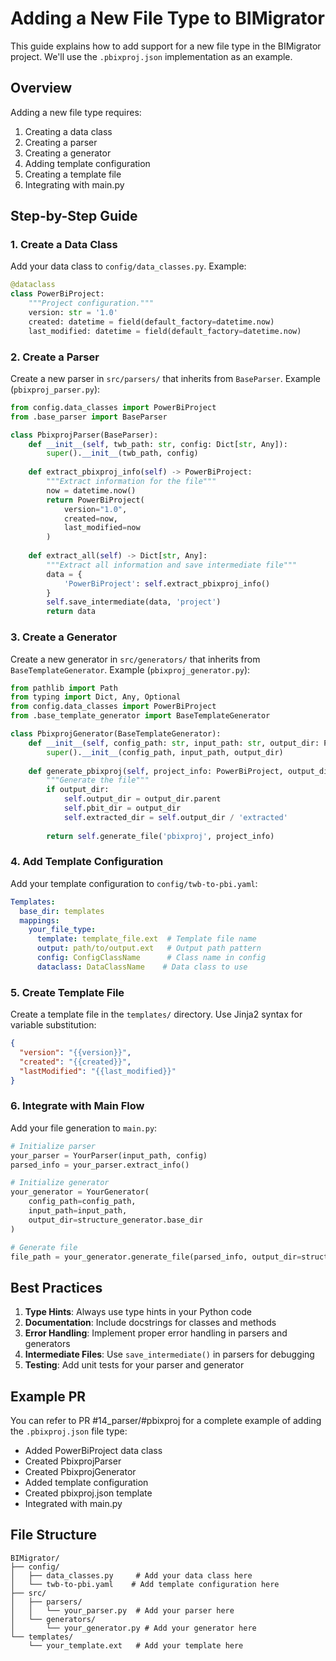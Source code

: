 # Adding a New File Type to BIMigrator

This guide explains how to add support for a new file type in the BIMigrator project. We'll use the `.pbixproj.json` implementation as an example.

## Overview

Adding a new file type requires:
1. Creating a data class
2. Creating a parser
3. Creating a generator
4. Adding template configuration
5. Creating a template file
6. Integrating with main.py

## Step-by-Step Guide

### 1. Create a Data Class

Add your data class to `config/data_classes.py`. Example:

```python
@dataclass
class PowerBiProject:
    """Project configuration."""
    version: str = '1.0'
    created: datetime = field(default_factory=datetime.now)
    last_modified: datetime = field(default_factory=datetime.now)
```

### 2. Create a Parser

Create a new parser in `src/parsers/` that inherits from `BaseParser`. Example (`pbixproj_parser.py`):

```python
from config.data_classes import PowerBiProject
from .base_parser import BaseParser

class PbixprojParser(BaseParser):
    def __init__(self, twb_path: str, config: Dict[str, Any]):
        super().__init__(twb_path, config)
    
    def extract_pbixproj_info(self) -> PowerBiProject:
        """Extract information for the file"""
        now = datetime.now()
        return PowerBiProject(
            version="1.0",
            created=now,
            last_modified=now
        )
    
    def extract_all(self) -> Dict[str, Any]:
        """Extract all information and save intermediate file"""
        data = {
            'PowerBiProject': self.extract_pbixproj_info()
        }
        self.save_intermediate(data, 'project')
        return data
```

### 3. Create a Generator

Create a new generator in `src/generators/` that inherits from `BaseTemplateGenerator`. Example (`pbixproj_generator.py`):

```python
from pathlib import Path
from typing import Dict, Any, Optional
from config.data_classes import PowerBiProject
from .base_template_generator import BaseTemplateGenerator

class PbixprojGenerator(BaseTemplateGenerator):
    def __init__(self, config_path: str, input_path: str, output_dir: Path):
        super().__init__(config_path, input_path, output_dir)
    
    def generate_pbixproj(self, project_info: PowerBiProject, output_dir: Optional[Path] = None) -> Path:
        """Generate the file"""
        if output_dir:
            self.output_dir = output_dir.parent
            self.pbit_dir = output_dir
            self.extracted_dir = self.output_dir / 'extracted'
        
        return self.generate_file('pbixproj', project_info)
```

### 4. Add Template Configuration

Add your template configuration to `config/twb-to-pbi.yaml`:

```yaml
Templates:
  base_dir: templates
  mappings:
    your_file_type:
      template: template_file.ext  # Template file name
      output: path/to/output.ext   # Output path pattern
      config: ConfigClassName      # Class name in config
      dataclass: DataClassName    # Data class to use
```

### 5. Create Template File

Create a template file in the `templates/` directory. Use Jinja2 syntax for variable substitution:

```json
{
  "version": "{{version}}",
  "created": "{{created}}",
  "lastModified": "{{last_modified}}"
}
```

### 6. Integrate with Main Flow

Add your file generation to `main.py`:

```python
# Initialize parser
your_parser = YourParser(input_path, config)
parsed_info = your_parser.extract_info()

# Initialize generator
your_generator = YourGenerator(
    config_path=config_path,
    input_path=input_path,
    output_dir=structure_generator.base_dir
)

# Generate file
file_path = your_generator.generate_file(parsed_info, output_dir=structure_generator.base_dir)
```

## Best Practices

1. **Type Hints**: Always use type hints in your Python code
2. **Documentation**: Include docstrings for classes and methods
3. **Error Handling**: Implement proper error handling in parsers and generators
4. **Intermediate Files**: Use `save_intermediate()` in parsers for debugging
5. **Testing**: Add unit tests for your parser and generator

## Example PR

You can refer to PR #14_parser/#pbixproj for a complete example of adding the `.pbixproj.json` file type:
- Added PowerBiProject data class
- Created PbixprojParser
- Created PbixprojGenerator
- Added template configuration
- Created pbixproj.json template
- Integrated with main.py

## File Structure

```
BIMigrator/
├── config/
│   ├── data_classes.py     # Add your data class here
│   └── twb-to-pbi.yaml    # Add template configuration here
├── src/
│   ├── parsers/
│   │   └── your_parser.py  # Add your parser here
│   └── generators/
│       └── your_generator.py # Add your generator here
└── templates/
    └── your_template.ext   # Add your template here
```

